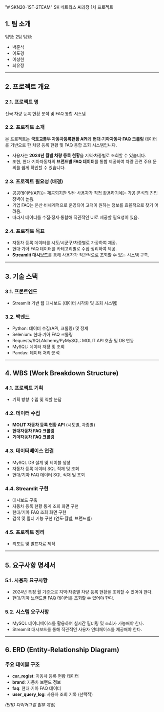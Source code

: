 "# SKN20-1ST-2TEAM" 
SK 네트웍스 AI과정 1차 프로젝트

## 1. 팀 소개

팀명: 2팀
팀원:

* 박준석
* 이도경
* 이성현
* 최유정

---

## 2. 프로젝트 개요

### 2.1. 프로젝트 명

전국 차량 등록 현황 분석 및 FAQ 통합 시스템

### 2.2. 프로젝트 소개

본 프로젝트는 **국토교통부 자동차등록현황 API**와 **현대·기아자동차 FAQ 크롤링** 데이터를 기반으로 한 차량 등록 현황 및 FAQ 통합 조회 시스템입니다.
* 사용자는 **2024년 월별 차량 등록 현황**을 지역·차종별로 조회할 수 있습니다.
* 또한, 현대·기아자동차의 **브랜드별 FAQ 데이터**를 통합 제공하여 차량 관련 주요 문의를 쉽게 확인할 수 있습니다.

### 2.3. 프로젝트 필요성 (배경)

* 공공데이터(API)는 제공되지만 일반 사용자가 직접 활용하기에는 가공·분석의 진입장벽이 높음.
* 기업 FAQ는 분산·비체계적으로 운영되어 고객이 원하는 정보를 효율적으로 찾기 어려움.
* 따라서 데이터를 수집·정제·통합해 직관적인 UI로 제공할 필요성이 있음.

### 2.4. 프로젝트 목표

* 자동차 등록 데이터를 시도/시군구/차종별로 가공하여 제공.
* 현대·기아 FAQ 데이터를 카테고리별로 수집·정리하여 제공.
* **Streamlit 대시보드**를 통해 사용자가 직관적으로 조회할 수 있는 시스템 구축.

---

## 3. 기술 스택

### 3.1. 프론트엔드

* Streamlit 기반 웹 대시보드 (데이터 시각화 및 조회 시스템)

### 3.2. 백엔드

* Python: 데이터 수집(API, 크롤링) 및 정제
* Selenium: 현대·기아 FAQ 크롤링
* Requests/SQLAlchemy/PyMySQL: MOLIT API 호출 및 DB 연동
* MySQL: 데이터 저장 및 조회
* Pandas: 데이터 처리·분석

---

## 4. WBS (Work Breakdown Structure)

### 4.1. 프로젝트 기획

* 기획 방향 수립 및 역할 분담

### 4.2. 데이터 수집

* **MOLIT 자동차 등록 현황 API** (시도별, 차종별)
* **현대자동차 FAQ 크롤링**
* **기아자동차 FAQ 크롤링**

### 4.3. 데이터베이스 연결

* MySQL DB 설계 및 테이블 생성
* 자동차 등록 데이터 SQL 적재 및 조회
* 현대/기아 FAQ 데이터 SQL 적재 및 조회

### 4.4. Streamlit 구현

* 대시보드 구축
* 자동차 등록 현황 통계 조회 화면 구현
* 현대/기아 FAQ 조회 화면 구현
* 검색 및 필터 기능 구현 (연도·월별, 브랜드별)

### 4.5. 프로젝트 정리

* 리포트 및 발표자료 제작

---

## 5. 요구사항 명세서

### 5.1. 사용자 요구사항

* 2024년 특정 월 기준으로 지역·차종별 차량 등록 현황을 조회할 수 있어야 한다.
* 현대/기아 브랜드별 FAQ 데이터를 조회할 수 있어야 한다.

### 5.2. 시스템 요구사항

* MySQL 데이터베이스를 활용하여 실시간 필터링 및 조회가 가능해야 한다.
* Streamlit 대시보드를 통해 직관적인 사용자 인터페이스를 제공해야 한다.

---

## 6. ERD (Entity-Relationship Diagram)

### 주요 테이블 구조

* **car\_regist**: 자동차 등록 현황 데이터
* **brand**: 자동차 브랜드 정보
* **faq**: 현대·기아 FAQ 데이터
* **user\_query\_log**: 사용자 조회 기록 (선택적)

*(ERD 다이어그램 첨부 예정)*

